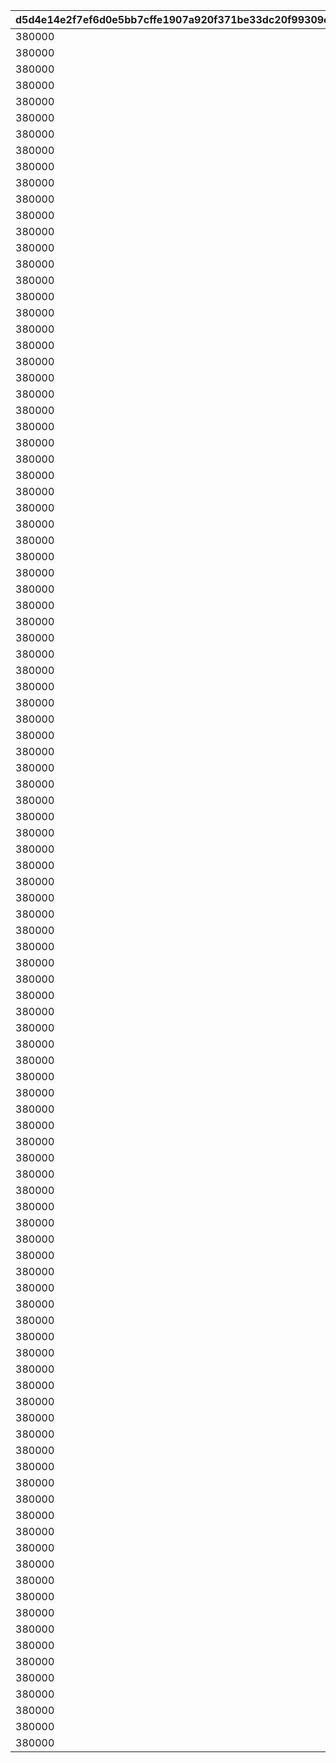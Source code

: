 |d5d4e14e2f7ef6d0e5bb7cffe1907a920f371be33dc20f99309e491554344bdf|efce5a85c5e0173da3faf950ea9ebeefe69c08010523c39802a256315346dc09|a804d976399fdc5e4530354088cae1d5b9d274b8843ec2cec56b89d482c5a846|c834890dbb3e54c3e7ed404438fcbd9a9dd2abf362f69534648c668de194d3c3|36e09084b569b0da9ce9865a3a9b0f3a31f85cb661b9dd66ac126eb7ab0f60b8|4e6a54078949cf55e2932976722ff8d73e0ea6f67d49d40dcdb1890cd987fa87|0efe80655e71cdd85b99ee039bd430d203dca10a84bd52cfb0937ec3aa9ed9fc|f9c3e6e09e34285757bfa980363da310d9fcf2a2f1167716716a1cca2d4e4d06|358f0296f007a9d32df781c83279b19c100738a654b7afa3a6390dc929632b3f|e8b2bc5f25737f82ba5185fdeb38b88595f37bc6a60840995bc44891e672f449|1d55449d5ebaad04e9b2988cc05c0b32eca0932281adca8ca64d2a8bc3b82ba8|7b92455dc2033f56ffc78901e348878604f09e388ffa696688b31c1c418086e1|3c2567f77cf4ecab5dfcd65b472cd8976275fe280878fc46aa6477d86b0df3c4|
| --- | --- | --- | --- | --- | --- | --- | --- | --- | --- | --- | --- | --- |
|380000|0|bgm_M33|380000|1|1|0|bgm_M33|2018/03/26 15:00:00|10001|0|0|2030/03/26 14:59:00|
|380000|0|bgm_M99|380000|2|1|0|bgm_M99|2018/04/26 15:00:00|10002|0|0|2030/03/26 14:59:00|
|380000|0|bgm_M107|380000|3|1|0|bgm_M107|2018/05/25 16:00:00|10003|0|0|2030/03/26 14:59:00|
|380000|0|bgm_M113|380000|4|1|0|bgm_M113|2018/06/26 15:00:00|10004|0|0|2030/03/26 14:59:00|
|380000|0|bgm_M121|380000|5|1|0|bgm_M121|2018/07/26 15:00:00|10005|0|0|2030/03/26 14:59:00|
|380000|0|bgm_M128|380000|6|1|0|bgm_M128|2018/08/27 15:00:00|10006|0|0|2030/03/26 14:59:00|
|380000|0|bgm_M135|380000|7|1|0|bgm_M135|2018/09/26 15:00:00|10007|0|0|2030/03/26 14:59:00|
|380000|0|bgm_M162|380000|8|1|0|bgm_M162|2018/10/26 15:00:00|10008|0|0|2030/03/26 14:59:00|
|380000|0|bgm_M171|380000|9|1|0|bgm_M171|2018/11/26 15:00:00|10009|0|0|2030/03/26 14:59:00|
|380000|0|bgm_M182|380000|10|1|0|bgm_M182|2018/12/26 15:00:00|10010|0|0|2030/03/26 14:59:00|
|380000|0|bgm_M189|380000|11|1|0|bgm_M189|2019/01/25 15:00:00|10011|0|0|2030/03/26 14:59:00|
|380000|0|bgm_M206|380000|12|1|0|bgm_M206|2019/02/22 15:00:00|10012|0|0|2030/03/26 14:59:00|
|380000|0|bgm_M215|380000|13|1|0|bgm_M215|2019/03/25 15:00:00|10013|0|0|2030/03/26 14:59:00|
|380000|0|bgm_M33|380000|14|1|0|bgm_M33|2019/04/11 15:00:00|10014|0|0|2030/03/26 14:59:00|
|380000|0|bgm_M223|380000|15|1|0|bgm_M223|2019/04/24 15:00:00|10015|0|0|2030/03/26 14:59:00|
|380000|0|bgm_M99|380000|16|1|0|bgm_M99|2019/05/09 15:00:00|10016|0|0|2030/03/26 14:59:00|
|380000|0||380000|17|1|0||2019/05/24 15:00:00|10017|0|0|2030/03/26 14:59:00|
|380000|0|bgm_M107|380000|18|1|0|bgm_M107|2019/06/10 15:00:00|10018|0|0|2030/03/26 14:59:00|
|380000|0|bgm_M237|380000|19|1|0|bgm_M237|2019/06/25 15:00:00|10019|0|0|2030/03/26 14:59:00|
|380000|0|bgm_M113|380000|20|1|0|bgm_M113|2019/07/08 15:00:00|10020|0|0|2030/03/26 14:59:00|
|380000|0|bgm_M245|380000|21|1|0|bgm_M245|2019/07/25 15:00:00|10021|0|0|2030/03/26 14:59:00|
|380000|0|bgm_M121|380000|22|1|0|bgm_M121|2019/08/08 15:00:00|10022|0|0|2030/03/26 14:59:00|
|380000|0|bgm_M254|380000|23|1|0|bgm_M254|2019/08/26 15:00:00|10023|0|0|2030/03/26 14:59:00|
|380000|0|bgm_M128|380000|24|1|0|bgm_M128|2019/09/09 15:00:00|10024|0|0|2030/03/26 14:59:00|
|380000|0|bgm_M265_Top|380000|25|1|0|bgm_M265|2019/09/24 15:00:00|10025|0|0|2030/03/26 14:59:00|
|380000|0|bgm_M135|380000|26|1|0|bgm_M135|2019/10/10 15:00:00|10026|0|0|2030/03/26 14:59:00|
|380000|0|bgm_M273|380000|27|1|0|bgm_M273|2019/10/25 15:00:00|10027|0|0|2030/03/26 14:59:00|
|380000|0|bgm_M162|380000|28|1|0|bgm_M162|2019/11/08 15:00:00|10028|0|0|2030/03/26 14:59:00|
|380000|0|bgm_M281|380000|29|1|0|bgm_M281|2019/11/25 15:00:00|10029|0|0|2030/03/26 14:59:00|
|380000|0|bgm_M171|380000|30|1|0|bgm_M171|2019/12/09 15:00:00|10030|0|0|2030/03/26 14:59:00|
|380000|0|bgm_M294|380000|31|1|0|bgm_M294|2019/12/25 15:00:00|10031|0|0|2030/03/26 14:59:00|
|380000|0|bgm_M182|380000|32|1|0|bgm_M182|2020/01/14 12:00:00|10032|0|0|2030/03/26 14:59:00|
|380000|0|bgm_M316|380000|33|1|0|bgm_M316|2020/01/24 15:00:00|10033|0|0|2030/03/26 14:59:00|
|380000|0|bgm_M189|380000|34|1|0|bgm_M189|2020/02/10 15:00:00|10034|0|0|2030/03/26 14:59:00|
|380000|0|bgm_M330|380000|35|1|0|bgm_M330|2020/02/25 15:00:00|10035|0|0|2030/03/26 14:59:00|
|380000|0|bgm_M330|380000|36|1|0|bgm_M330|2020/02/25 15:00:00|10036|0|0|2030/03/26 14:59:00|
|380000|0|bgm_M206|380000|37|1|0|bgm_M206|2020/03/12 15:00:00|10037|0|0|2030/03/26 14:59:00|
|380000|0|bgm_M343|380000|38|1|0|bgm_M343|2020/03/24 15:00:00|10038|0|0|2030/03/26 14:59:00|
|380000|0|bgm_M215|380000|39|1|0|bgm_M215|2020/04/10 12:00:00|10039|0|0|2030/03/26 14:59:00|
|380000|0|bgm_M351|380000|40|1|0|bgm_M351|2020/04/24 15:00:00|10040|0|0|2030/03/26 14:59:00|
|380000|0|bgm_M223|380000|41|1|0|bgm_M223|2020/05/10 12:00:00|10041|0|0|2030/03/26 14:59:00|
|380000|0|bgm_M375|380000|42|1|0|bgm_M375|2020/05/25 15:00:00|10042|0|0|2030/03/26 14:59:00|
|380000|0|bgm_M237|380000|43|1|0|bgm_M237|2020/06/08 18:00:00|10043|0|0|2030/03/26 14:59:00|
|380000|0|bgm_M380A|380000|44|1|0|bgm_M380A|2020/06/24 15:00:00|10044|0|0|2030/03/26 14:59:00|
|380000|0|bgm_M393|380000|45|1|0|bgm_M393|2020/07/25 12:00:00|10046|0|0|2030/03/26 14:59:00|
|380000|0|bgm_M245|380000|46|1|0|bgm_M245|2020/07/09 15:00:00|10045|0|0|2030/03/26 14:59:00|
|380000|0|bgm_M254|380000|47|1|0|bgm_M254|2020/08/09 15:00:00|10047|0|0|2030/03/26 14:59:00|
|380000|0|bgm_M403|380000|48|1|0|bgm_M403|2020/08/24 12:00:00|10048|0|0|2030/03/26 14:59:00|
|380000|0|bgm_M265_Top|380000|49|1|0|bgm_M265|2020/09/14 15:00:00|10049|0|0|2030/03/26 14:59:00|
|380000|0|bgm_M413|380000|50|1|0|bgm_M413|2020/09/25 15:00:00|10050|0|0|2030/03/26 14:59:00|
|380000|0|bgm_M421|380000|52|1|0|bgm_M421|2020/10/26 12:00:00|10052|0|0|2030/03/26 14:59:00|
|380000|0|0|380000|53|1|0|0|2020/11/06|10053|0|0|2030/03/26 14:59:00|
|380000|0|bgm_M426|380000|54|1|0|bgm_M426|2020/11/25 15:00:00|10054|0|0|2030/03/26 14:59:00|
|380000|0|bgm_M435|380000|56|1|0|bgm_M435|2020/12/25 15:00:00|10056|0|0|2030/03/26 14:59:00|
|380000|0|bgm_M442A|380000|58|1|0|bgm_M442A|2021/01/25 15:00:00|10058|0|0|2030/03/26 14:59:00|
|380000|0|bgm_M442B|380000|59|1|0|bgm_M442B|2021/01/25 15:00:00|10059|0|0|2030/03/26 14:59:00|
|380000|0|bgm_M451|380000|61|1|0|bgm_M451|2021/02/25 15:00:00|10061|0|0|2030/03/26 14:59:00|
|380000|0|bgm_M457|380000|64|1|0|bgm_M457|2021/03/25 15:00:00|10064|0|0|2030/03/26 14:59:00|
|380000|0|bgm_M467|380000|66|1|0|bgm_M467|2021/04/26 15:00:00|10066|0|0|2030/03/26 14:59:00|
|380000|0|bgm_M478_Lofi|380000|68|1|0|bgm_M478|2021/05/25 15:00:00|10068|0|0|2030/03/26 14:59:00|
|380000|0|bgm_M486|380000|70|1|0|bgm_M486|2021/06/24 15:00:00|10070|0|0|2030/03/26 14:59:00|
|380000|0|bgm_M496|380000|72|1|0|bgm_M496|2021/07/26 15:00:00|10072|0|0|2030/03/26 14:59:00|
|380000|0|bgm_M508|380000|74|1|0|bgm_M508|2021/08/26 15:00:00|10074|0|0|2030/03/26 14:59:00|
|380000|0|bgm_M520|380000|76|1|0|bgm_M520|2021/09/24 15:00:00|10076|0|0|2030/03/26 14:59:00|
|380000|0|bgm_M527|380000|78|1|0|bgm_M527|2021/10/25 18:30:00|10078|0|0|2030/03/26 14:59:00|
|380000|0|bgm_M536|380000|80|1|0|bgm_M536|2021/11/24 15:00:00|10080|0|0|2030/03/26 14:59:00|
|380000|0|bgm_M543|380000|82|1|0|bgm_M543|2021/12/27 18:30:00|10082|0|0|2030/03/26 14:59:00|
|380000|0|bgm_M552|380000|84|1|0|bgm_M552|2022/01/25 15:00:00|10084|0|0|2030/03/26 14:59:00|
|380000|0|bgm_M553|380000|85|1|0|bgm_M553|2022/01/25 15:00:00|10085|0|0|2030/03/26 14:59:00|
|380000|0|bgm_M565|380000|88|1|0|bgm_M565|2022/02/24 15:00:00|10088|0|0|2030/03/26 14:59:00|
|380000|0|bgm_M574|380000|90|1|0|bgm_M574|2022/03/24 15:00:00|10090|0|0|2030/03/26 14:59:00|
|380000|0|bgm_M582|380000|92|1|0|bgm_M582|2022/04/25 15:00:00|10092|0|0|2030/03/26 14:59:00|
|380000|0|bgm_M595|380000|94|1|0|bgm_M595|2022/05/25 15:00:00|10094|0|0|2030/03/26 14:59:00|
|380000|0|bgm_M601|380000|96|1|0|bgm_M601|2022/06/24 15:00:00|10096|0|0|2030/03/26 14:59:00|
|380000|0|bgm_M608|380000|98|1|0|bgm_M608|2022/07/25 15:00:00|10098|0|0|2030/03/26 14:59:00|
|380000|0|bgm_M618|380000|100|1|0|bgm_M618|2022/08/26 15:00:00|10100|0|0|2030/03/26 14:59:00|
|380000|0|bgm_M623|380000|102|1|0|bgm_M623|2022/09/22 15:00:00|10102|0|0|2030/03/26 14:59:00|
|380000|0|bgm_M630|380000|104|1|0|bgm_M630|2022/10/25 15:00:00|10104|0|0|2030/03/26 14:59:00|
|380000|0|bgm_M638|380000|106|1|0|bgm_M638|2022/11/24 15:00:00|10106|0|0|2030/03/26 14:59:00|
|380000|0|bgm_M647|380000|108|1|0|bgm_M647|2022/12/27 15:00:00|10108|0|0|2030/03/26 14:59:00|
|380000|0|bgm_M659|380000|110|1|0|bgm_M659|2023/01/24 15:00:00|10110|0|0|2030/03/26 14:59:00|
|380000|0|bgm_M660|380000|111|1|0|bgm_M660|2023/01/24 15:00:00|10111|0|0|2030/03/26 14:59:00|
|380000|0|bgm_M668|380000|114|1|0|bgm_M668|2023/02/24 15:00:00|10114|0|0|2030/03/26 14:59:00|
|380000|0|bgm_MC017|380000|116|1|0|bgm_MC017|2023/03/23 15:00:00|10116|0|0|2030/03/26 14:59:00|
|380000|0|bgm_MC026|380000|118|1|0|bgm_MC026|2023/04/24 19:00:00|10118|0|0|2030/03/26 14:59:00|
|380000|0|bgm_MC036|380000|120|1|0|bgm_MC036|2023/05/26 15:00:00|10120|0|0|2030/03/26 14:59:00|
|380000|0|bgm_MC046|380000|122|1|0|bgm_MC046|2023/06/23 15:00:00|10122|0|0|2030/03/26 14:59:00|
|380000|0|bgm_MC056|380000|124|1|0|bgm_MC056|2023/07/25 15:00:00|10124|0|0|2030/03/26 14:59:00|
|380000|0|bgm_MC063|380000|126|1|0|bgm_MC063|2023/08/25 15:00:00|10126|0|0|2030/03/26 14:59:00|
|380000|0|bgm_MC075|380000|128|1|0|bgm_MC075|2023/09/26 15:00:00|10128|0|0|2030/03/26 14:59:00|
|380000|0|bgm_MC082|380000|130|1|0|bgm_MC082|2023/10/23 15:00:00|10130|0|0|2030/03/26 14:59:00|
|380000|0|bgm_MC091|380000|132|1|0|bgm_MC091|2023/11/24 15:00:00|10132|0|0|2030/03/26 14:59:00|
|380000|0|bgm_MC099|380000|134|1|0|bgm_MC099|2023/12/27 15:00:00|10134|0|0|2030/03/26 14:59:00|
|380000|0|bgm_MC110|380000|136|1|0|bgm_MC110|2024/01/26 15:00:00|10136|0|0|2030/03/26 14:59:00|
|380000|0|bgm_MC111|380000|137|1|0|bgm_MC111|2024/01/26 15:00:00|10137|0|0|2030/03/26 14:59:00|
|380000|0|bgm_MC124|380000|140|1|0|bgm_MC124|2024/02/24 15:00:00|10140|0|0|2030/03/26 14:59:00|
|380000|0|bgm_MC136|380000|142|1|0|bgm_MC136|2024/03/26 15:00:00|10142|0|0|2030/03/26 14:59:00|
|380000|0|bgm_MC143|380000|144|1|0|bgm_MC143|2024/04/27 21:00:00|10144|0|0|2030/03/26 14:59:00|
|380000|0|bgm_MC147|380000|146|1|0|bgm_MC147|2024/05/23 15:00:00|10146|0|0|2030/03/26 14:59:00|
|380000|0|bgm_MC156|380000|148|1|0|bgm_MC156|2024/06/30 12:00:00|10148|0|0|2030/03/26 14:59:00|
|380000|0|bgm_MC162|380000|150|1|0|bgm_MC162|2024/07/26 15:00:00|10150|0|0|2030/03/26 14:59:00|
|380000|0|bgm_MC172_TitleCall|380000|152|1|0|bgm_MC172|2024/08/26 18:00:00|10152|0|0|2030/03/26 14:59:00|
|380000|0|bgm_MC186|380000|154|1|0|bgm_MC186|2024/09/25 15:00:00|10154|0|0|2030/03/26 14:59:00|
|380000|0|bgm_MC194|380000|156|1|0|bgm_MC194|2024/10/25 17:00:00|10156|0|0|2030/03/26 14:59:00|
|380000|0|bgm_MC213|380000|158|1|0|bgm_MC213|2024/11/30 12:00:00|10158|0|0|2030/03/26 14:59:00|
|380000|0|bgm_MC215B|380000|160|1|0|bgm_MC215B|2024/12/26 21:00:00|10160|0|0|2030/03/26 14:59:00|